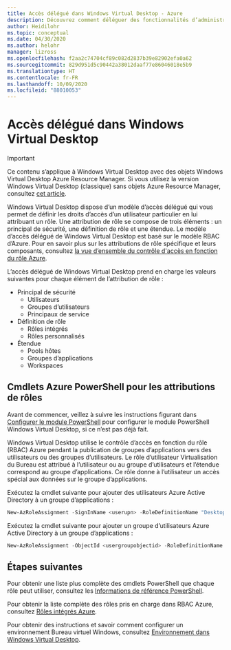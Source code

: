 ```yaml
---
title: Accès délégué dans Windows Virtual Desktop - Azure
description: Découvrez comment déléguer des fonctionnalités d’administration lors d'un déploiement de Windows Virtual Desktop, avec exemples.
author: Heidilohr
ms.topic: conceptual
ms.date: 04/30/2020
ms.author: helohr
manager: lizross
ms.openlocfilehash: f2aa2c74704cf89c082d2837b39e82902efa0a62
ms.sourcegitcommit: 829d951d5c90442a38012daaf77e86046018e5b9
ms.translationtype: HT
ms.contentlocale: fr-FR
ms.lasthandoff: 10/09/2020
ms.locfileid: "88010053"
---
```

# <a name="delegated-access-in-windows-virtual-desktop"></a>Accès délégué dans Windows Virtual Desktop

>[!IMPORTANT]
>Ce contenu s’applique à Windows Virtual Desktop avec des objets Windows Virtual Desktop Azure Resource Manager. Si vous utilisez la version Windows Virtual Desktop (classique) sans objets Azure Resource Manager, consultez [cet article](./virtual-desktop-fall-2019/delegated-access-virtual-desktop-2019.md).

Windows Virtual Desktop dispose d’un modèle d’accès délégué qui vous permet de définir les droits d’accès d’un utilisateur particulier en lui attribuant un rôle. Une attribution de rôle se compose de trois éléments : un principal de sécurité, une définition de rôle et une étendue. Le modèle d’accès délégué de Windows Virtual Desktop est basé sur le modèle RBAC d’Azure. Pour en savoir plus sur les attributions de rôle spécifique et leurs composants, consultez [la vue d’ensemble du contrôle d'accès en fonction du rôle Azure](../role-based-access-control/built-in-roles.md).

L’accès délégué de Windows Virtual Desktop prend en charge les valeurs suivantes pour chaque élément de l’attribution de rôle :

* Principal de sécurité
    * Utilisateurs
    * Groupes d’utilisateurs
    * Principaux de service
* Définition de rôle
    * Rôles intégrés
    * Rôles personnalisés
* Étendue
    * Pools hôtes
    * Groupes d’applications
    * Workspaces

## <a name="powershell-cmdlets-for-role-assignments"></a>Cmdlets Azure PowerShell pour les attributions de rôles

Avant de commencer, veillez à suivre les instructions figurant dans [Configurer le module PowerShell](powershell-module.md) pour configurer le module PowerShell Windows Virtual Desktop, si ce n’est pas déjà fait.

Windows Virtual Desktop utilise le contrôle d’accès en fonction du rôle (RBAC) Azure pendant la publication de groupes d’applications vers des utilisateurs ou des groupes d’utilisateurs. Le rôle d’utilisateur Virtualisation du Bureau est attribué à l’utilisateur ou au groupe d’utilisateurs et l’étendue correspond au groupe d’applications. Ce rôle donne à l’utilisateur un accès spécial aux données sur le groupe d’applications.

Exécutez la cmdlet suivante pour ajouter des utilisateurs Azure Active Directory à un groupe d’applications :

```powershell
New-AzRoleAssignment -SignInName <userupn> -RoleDefinitionName "Desktop Virtualization User" -ResourceName <appgroupname> -ResourceGroupName <resourcegroupname> -ResourceType 'Microsoft.DesktopVirtualization/applicationGroups'
```

Exécutez la cmdlet suivante pour ajouter un groupe d’utilisateurs Azure Active Directory à un groupe d’applications :

```powershell
New-AzRoleAssignment -ObjectId <usergroupobjectid> -RoleDefinitionName "Desktop Virtualization User" -ResourceName <appgroupname> -ResourceGroupName <resourcegroupname> -ResourceType 'Microsoft.DesktopVirtualization/applicationGroups'
```

## <a name="next-steps"></a>Étapes suivantes

Pour obtenir une liste plus complète des cmdlets PowerShell que chaque rôle peut utiliser, consultez les [Informations de référence PowerShell](/powershell/windows-virtual-desktop/overview).

Pour obtenir la liste complète des rôles pris en charge dans RBAC Azure, consultez [Rôles intégrés Azure](../role-based-access-control/built-in-roles.md).

Pour obtenir des instructions et savoir comment configurer un environnement Bureau virtuel Windows, consultez [Environnement dans Windows Virtual Desktop](environment-setup.md).
